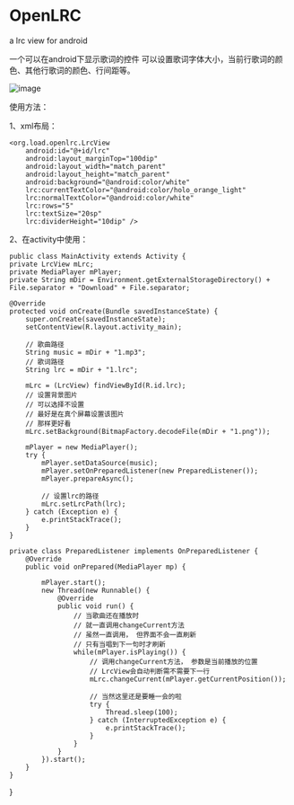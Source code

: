 OpenLRC
=======
a lrc view for android

一个可以在android下显示歌词的控件
可以设置歌词字体大小，当前行歌词的颜色、其他行歌词的颜色、行间距等。

![image](https://github.com/qibin0506/OpenLRC/blob/master/show/show.jpg)

使用方法：

  1、xml布局：
	<LinearLayout xmlns:android="http://schemas.android.com/apk/res/android"
	xmlns:lrc="http://schemas.android.com/apk/res/org.load.lrcviewtest"
	xmlns:tools="http://schemas.android.com/tools"
	android:layout_width="match_parent"
	android:layout_height="match_parent"
	android:orientation="vertical"
	tools:context=".MainActivity"
	android:background="@android:color/black" >

	<org.load.openlrc.LrcView
		android:id="@+id/lrc"
		android:layout_marginTop="100dip"
		android:layout_width="match_parent"
		android:layout_height="match_parent"
		android:background="@android:color/white"
		lrc:currentTextColor="@android:color/holo_orange_light"
		lrc:normalTextColor="@android:color/white"
		lrc:rows="5"
		lrc:textSize="20sp"
		lrc:dividerHeight="10dip" />
	
</LinearLayout>

  2、在activity中使用：
	
	public class MainActivity extends Activity {
	private LrcView mLrc;
	private MediaPlayer mPlayer;
	private String mDir = Environment.getExternalStorageDirectory() + File.separator + "Download" + File.separator;

	@Override
	protected void onCreate(Bundle savedInstanceState) {
		super.onCreate(savedInstanceState);
		setContentView(R.layout.activity_main);
		
		// 歌曲路径
		String music = mDir + "1.mp3";
		// 歌词路径
		String lrc = mDir + "1.lrc";
		
		mLrc = (LrcView) findViewById(R.id.lrc);
		// 设置背景图片
		// 可以选择不设置
		// 最好是在真个屏幕设置该图片
		// 那样更好看
		mLrc.setBackground(BitmapFactory.decodeFile(mDir + "1.png"));
		
		mPlayer = new MediaPlayer();
		try {
			mPlayer.setDataSource(music);
			mPlayer.setOnPreparedListener(new PreparedListener());
			mPlayer.prepareAsync();
			
			// 设置lrc的路径
			mLrc.setLrcPath(lrc);
		} catch (Exception e) {
			e.printStackTrace();
		}
	}
	
	private class PreparedListener implements OnPreparedListener {
		@Override
		public void onPrepared(MediaPlayer mp) {
		
			mPlayer.start();
			new Thread(new Runnable() {
				@Override
				public void run() {
					// 当歌曲还在播放时
					// 就一直调用changeCurrent方法
					// 虽然一直调用， 但界面不会一直刷新
					// 只有当唱到下一句时才刷新
					while(mPlayer.isPlaying()) {
						// 调用changeCurrent方法， 参数是当前播放的位置
						// LrcView会自动判断需不需要下一行
						mLrc.changeCurrent(mPlayer.getCurrentPosition());
						
						// 当然这里还是要睡一会的啦
						try {
							Thread.sleep(100);
						} catch (InterruptedException e) {
							e.printStackTrace();
						}
					}
				}
			}).start();
		}
	}
}
  
